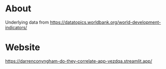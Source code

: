 # About
Underlying data from https://datatopics.worldbank.org/world-development-indicators/

# Website
https://darrenconyngham-do-they-correlate-app-vezdqa.streamlit.app/